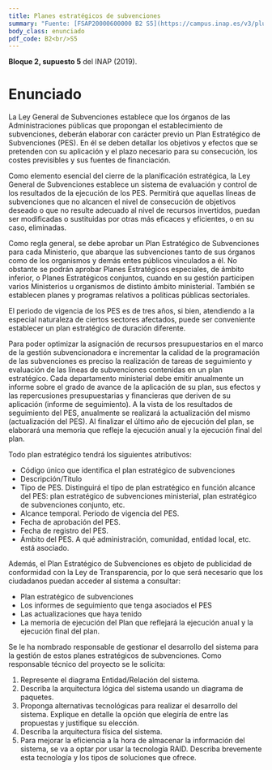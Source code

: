 ```yaml
---
title: Planes estratégicos de subvenciones
summary: "Fuente: [FSAP20000600000 B2 S5](https://campus.inap.es/v3/pluginfile.php/1664983/mod_folder/content/0/GSI_B2_S5_Enunciado.pdf) ([Solución](https://campus.inap.es/v3/pluginfile.php/1664983/mod_folder/content/0/GSI_B2_S5_Solucion.pdf))"
body_class: enunciado
pdf_code: B2<br/>S5
---
```


**Bloque 2, supuesto 5** del INAP (2019).

# Enunciado

La Ley General de Subvenciones establece que los órganos de las Administraciones públicas que
propongan el establecimiento de subvenciones, deberán elaborar con carácter previo un Plan
Estratégico de Subvenciones (PES). En él se deben detallar los objetivos y efectos que se pretenden con
su aplicación y el plazo necesario para su consecución, los costes previsibles y sus fuentes de
financiación.

Como elemento esencial del cierre de la planificación estratégica, la Ley General de Subvenciones
establece un sistema de evaluación y control de los resultados de la ejecución de los PES. Permitirá que
aquellas líneas de subvenciones que no alcancen el nivel de consecución de objetivos deseado o que
no resulte adecuado al nivel de recursos invertidos, puedan ser modificadas o sustituidas por otras más
eficaces y eficientes, o en su caso, eliminadas.

Como regla general, se debe aprobar un Plan Estratégico de Subvenciones para cada Ministerio, que
abarque las subvenciones tanto de sus órganos como de los organismos y demás entes públicos
vinculados a él. No obstante se podrán aprobar Planes Estratégicos especiales, de ámbito inferior, o
Planes Estratégicos conjuntos, cuando en su gestión participen varios Ministerios u organismos de
distinto ámbito ministerial. También se establecen planes y programas relativos a políticas públicas
sectoriales.

El periodo de vigencia de los PES es de tres años, si bien, atendiendo a la especial naturaleza de ciertos
sectores afectados, puede ser conveniente establecer un plan estratégico de duración diferente.

Para poder optimizar la asignación de recursos presupuestarios en el marco de la gestión
subvencionadora e incrementar la calidad de la programación de las subvenciones es preciso la
realización de tareas de seguimiento y evaluación de las líneas de subvenciones contenidas en un plan
estratégico. Cada departamento ministerial debe emitir anualmente un informe sobre el grado de
avance de la aplicación de su plan, sus efectos y las repercusiones presupuestarias y financieras que
deriven de su aplicación (informe de seguimiento). A la vista de los resultados de seguimiento del PES,
anualmente se realizará la actualización del mismo (actualización del PES). Al finalizar el último año de
ejecución del plan, se elaborará una memoria que refleje la ejecución anual y la ejecución final del plan.

Todo plan estratégico tendrá los siguientes atributivos:

* Código único que identifica el plan estratégico de subvenciones
* Descripción/Titulo
* Tipo de PES. Distinguirá el tipo de plan estratégico en función alcance del PES: plan estratégico
de subvenciones ministerial, plan estratégico de subvenciones conjunto, etc.
* Alcance temporal. Periodo de vigencia del PES.
* Fecha de aprobación del PES.
* Fecha de registro del PES.
* Ámbito del PES. A qué administración, comunidad, entidad local, etc. está asociado.

Además, el Plan Estratégico de Subvenciones es objeto de publicidad de conformidad con la Ley de
Transparencia, por lo que será necesario que los ciudadanos puedan acceder al sistema a consultar:

* Plan estratégico de subvenciones
* Los informes de seguimiento que tenga asociados el PES
* Las actualizaciones que haya tenido
* La memoria de ejecución del Plan que reflejará la ejecución anual y la ejecución final del plan.

Se le ha nombrado responsable de gestionar el desarrollo del sistema para la gestión de estos planes
estratégicos de subvenciones. Como responsable técnico del proyecto se le solicita:

1. Represente el diagrama Entidad/Relación del sistema.
2. Describa la arquitectura lógica del sistema usando un diagrama de paquetes.
3. Proponga alternativas tecnológicas para realizar el desarrollo del sistema. Explique en detalle
la opción que elegiría de entre las propuestas y justifique su elección.
4. Describa la arquitectura física del sistema.
5. Para mejorar la eficiencia a la hora de almacenar la información del sistema, se va a optar por
usar la tecnología RAID. Describa brevemente esta tecnología y los tipos de soluciones que
ofrece.
